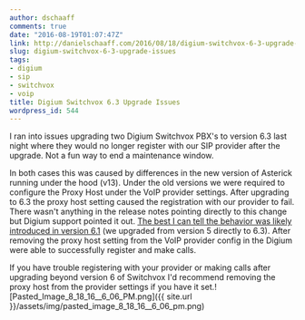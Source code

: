 ```yaml
---
author: dschaaff
comments: true
date: "2016-08-19T01:07:47Z"
link: http://danielschaaff.com/2016/08/18/digium-switchvox-6-3-upgrade-issues/
slug: digium-switchvox-6-3-upgrade-issues
tags:
- digium
- sip
- switchvox
- voip
title: Digium Switchvox 6.3 Upgrade Issues
wordpress_id: 544
---
```


I ran into issues upgrading two Digium Switchvox PBX's to version 6.3 last night where they would no longer register with our SIP provider after the upgrade. Not a fun way to end a maintenance window.

In both cases this was caused by differences in the new version of Asterick running under the hood (v13). Under the old versions we were required to configure the Proxy Host under the VoIP provider settings. After upgrading to 6.3 the proxy host setting caused the registration with our provider to fail. There wasn't anything in the release notes pointing directly to this change but Digium support pointed it out. [The best I can tell the behavior was likely introduced in version 6.1](http://kb.digium.com/articles/FAQ/Known-Issues-6-1?retURL=%2Fapex%2FknowledgeProduct%3Fc%3DKnown_Issues&popup=false) (we upgraded from version 5 directly to 6.3). After removing the proxy host setting from the VoIP provider config in the Digium were able to successfully register and make calls.

If you have trouble registering with your provider or making calls after upgrading beyond version 6 of Switchvox I'd recommend removing the proxy host from the provider settings if you have it set.![Pasted_Image_8_18_16__6_06_PM.png]({{ site.url }}/assets/img/pasted_image_8_18_16__6_06_pm.png)

